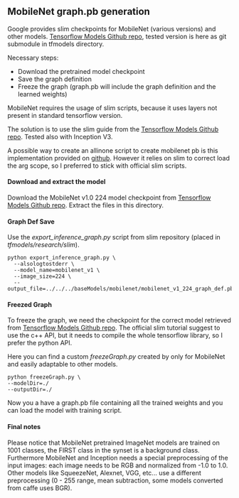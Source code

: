 ## MobileNet graph.pb generation

Google provides slim checkpoints for MobileNet (various versions) and other models. [Tensorflow Models Github repo](https://github.com/tensorflow/models/tree/d07447a3e34bc66acd9ba7267437ebe9d15b45c0/research/slim), tested version is here as git submodule in tfmodels directory.

Necessary steps:
- Download the pretrained model checkpoint
- Save the graph definition
- Freeze the graph (graph.pb will include the graph definition and the learned weights)

MobileNet requires the usage of slim scripts, because it uses layers not present in standard tensorflow version.

The solution is to use the slim guide from the [Tensorflow Models Github repo](https://github.com/tensorflow/models/tree/d07447a3e34bc66acd9ba7267437ebe9d15b45c0/research/slim).
Tested also with Inception V3.

A possible way to create an allinone script to create mobilenet pb is this implementation provided on 
[github](https://gist.github.com/StanislawAntol/656e3afe2d43864bb410d71e1c5789c1#file-freeze_mobilenet-py).
However it relies on slim to correct load the arg scope, so I preferred to stick with official slim scripts.

#### Download and extract the model

Download the MobileNet v1.0 224 model checkpoint from [Tensorflow Models Github repo](https://github.com/tensorflow/models/tree/d07447a3e34bc66acd9ba7267437ebe9d15b45c0/research/slim).
Extract the files in this directory.

#### Graph Def Save
Use the *export_inference_graph.py* script from slim repository (placed in *tfmodels/research/slim*).

```
python export_inference_graph.py \
  --alsologtostderr \
  --model_name=mobilenet_v1 \
  --image_size=224 \
  --output_file=../../../baseModels/mobilenet/mobilenet_v1_224_graph_def.pb
```

#### Freezed Graph
To freeze the graph, we need the checkpoint for the correct model retrieved from [Tensorflow Models Github repo](https://github.com/tensorflow/models/tree/d07447a3e34bc66acd9ba7267437ebe9d15b45c0/research/slim).
The official slim tutorial suggest to use the c++ API, but it needs to compile the whole tensorflow library, so I prefer the python API.

Here you can find a custom *freezeGraph.py* created by only for MobileNet and easily adaptable to other models.

```
python freezeGraph.py \
--modelDir=./
--outputDir=./
```

Now you a have a graph.pb file containing all the trained weights and you can load the model with training script.

#### Final notes

Please notice that MobileNet pretrained ImageNet models are trained on 1001 classes, the FIRST class in the synset is a background class.
Furthermore MobileNet and Inception needs a special preprocessing of the input images: each image needs to be RGB and normalized from -1.0 to 1.0.
Other models like SqueezeNet, Alexnet, VGG, etc... use a different preprocessing (0 - 255 range, mean subtraction, some models converted from caffe uses BGR).